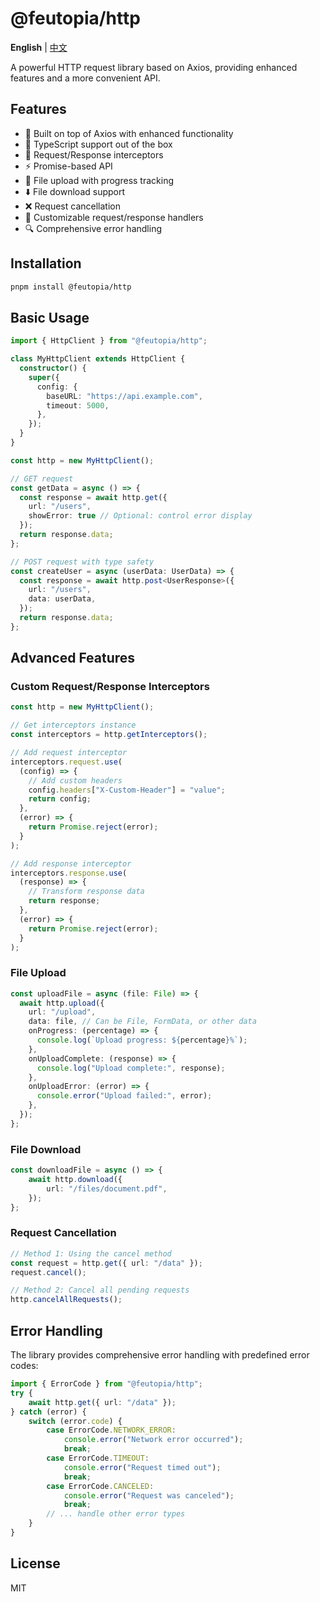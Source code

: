 # @feutopia/http

**English** | [中文](https://github.com/feutopia/feutopia-monorepo/blob/main/packages/http/README.zh-CN.md)

A powerful HTTP request library based on Axios, providing enhanced features and a more convenient API.

## Features

- 🚀 Built on top of Axios with enhanced functionality
- 🎯 TypeScript support out of the box
- 🔄 Request/Response interceptors
- ⚡ Promise-based API
- 📁 File upload with progress tracking
- ⬇️ File download support
- ❌ Request cancellation
- 🎨 Customizable request/response handlers
- 🔍 Comprehensive error handling

## Installation

```bash
pnpm install @feutopia/http
```

## Basic Usage

```ts
import { HttpClient } from "@feutopia/http";

class MyHttpClient extends HttpClient {
  constructor() {
    super({
      config: {
        baseURL: "https://api.example.com",
        timeout: 5000,
      },
    });
  }
}

const http = new MyHttpClient();

// GET request
const getData = async () => {
  const response = await http.get({ 
    url: "/users",
    showError: true // Optional: control error display
  });
  return response.data;
};

// POST request with type safety
const createUser = async (userData: UserData) => {
  const response = await http.post<UserResponse>({
    url: "/users",
    data: userData,
  });
  return response.data;
};
```

## Advanced Features

### Custom Request/Response Interceptors

```ts
const http = new MyHttpClient();

// Get interceptors instance
const interceptors = http.getInterceptors();

// Add request interceptor
interceptors.request.use(
  (config) => {
    // Add custom headers
    config.headers["X-Custom-Header"] = "value";
    return config;
  },
  (error) => {
    return Promise.reject(error);
  }
);

// Add response interceptor
interceptors.response.use(
  (response) => {
    // Transform response data
    return response;
  },
  (error) => {
    return Promise.reject(error);
  }
);
```

### File Upload

```ts
const uploadFile = async (file: File) => {
  await http.upload({
    url: "/upload",
    data: file, // Can be File, FormData, or other data
    onProgress: (percentage) => {
      console.log(`Upload progress: ${percentage}%`);
    },
    onUploadComplete: (response) => {
      console.log("Upload complete:", response);
    },
    onUploadError: (error) => {
      console.error("Upload failed:", error);
    },
  });
};
```

### File Download

```ts
const downloadFile = async () => {
	await http.download({
		url: "/files/document.pdf",
	});
};
```

### Request Cancellation

```ts
// Method 1: Using the cancel method
const request = http.get({ url: "/data" });
request.cancel();

// Method 2: Cancel all pending requests
http.cancelAllRequests();
```

## Error Handling

The library provides comprehensive error handling with predefined error codes:

```ts
import { ErrorCode } from "@feutopia/http";
try {
	await http.get({ url: "/data" });
} catch (error) {
	switch (error.code) {
		case ErrorCode.NETWORK_ERROR:
			console.error("Network error occurred");
			break;
		case ErrorCode.TIMEOUT:
			console.error("Request timed out");
			break;
		case ErrorCode.CANCELED:
			console.error("Request was canceled");
			break;
		// ... handle other error types
	}
}
```

## License

MIT
